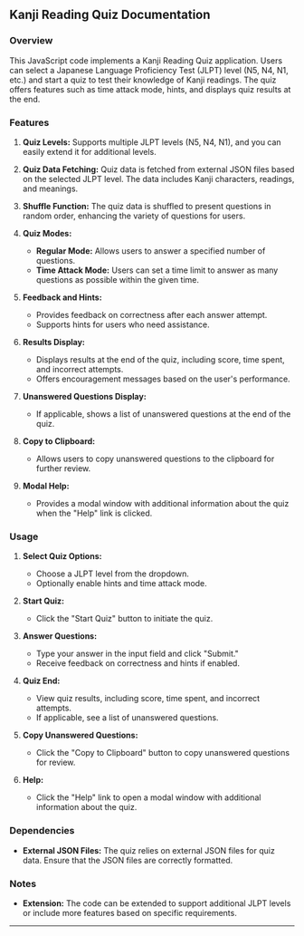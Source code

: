## Kanji Reading Quiz Documentation

### Overview

This JavaScript code implements a Kanji Reading Quiz application. Users can select a Japanese Language Proficiency Test (JLPT) level (N5, N4, N1, etc.) and start a quiz to test their knowledge of Kanji readings. The quiz offers features such as time attack mode, hints, and displays quiz results at the end.

### Features

1. **Quiz Levels:** Supports multiple JLPT levels (N5, N4, N1), and you can easily extend it for additional levels.

2. **Quiz Data Fetching:** Quiz data is fetched from external JSON files based on the selected JLPT level. The data includes Kanji characters, readings, and meanings.

3. **Shuffle Function:** The quiz data is shuffled to present questions in random order, enhancing the variety of questions for users.

4. **Quiz Modes:**
    - **Regular Mode:** Allows users to answer a specified number of questions.
    - **Time Attack Mode:** Users can set a time limit to answer as many questions as possible within the given time.

5. **Feedback and Hints:**
    - Provides feedback on correctness after each answer attempt.
    - Supports hints for users who need assistance.

6. **Results Display:**
    - Displays results at the end of the quiz, including score, time spent, and incorrect attempts.
    - Offers encouragement messages based on the user's performance.

7. **Unanswered Questions Display:**
    - If applicable, shows a list of unanswered questions at the end of the quiz.

8. **Copy to Clipboard:**
    - Allows users to copy unanswered questions to the clipboard for further review.

9. **Modal Help:**
    - Provides a modal window with additional information about the quiz when the "Help" link is clicked.

### Usage

1. **Select Quiz Options:**
    - Choose a JLPT level from the dropdown.
    - Optionally enable hints and time attack mode.

2. **Start Quiz:**
    - Click the "Start Quiz" button to initiate the quiz.

3. **Answer Questions:**
    - Type your answer in the input field and click "Submit."
    - Receive feedback on correctness and hints if enabled.

4. **Quiz End:**
    - View quiz results, including score, time spent, and incorrect attempts.
    - If applicable, see a list of unanswered questions.

5. **Copy Unanswered Questions:**
    - Click the "Copy to Clipboard" button to copy unanswered questions for review.

6. **Help:**
    - Click the "Help" link to open a modal window with additional information about the quiz.

### Dependencies

- **External JSON Files:** The quiz relies on external JSON files for quiz data. Ensure that the JSON files are correctly formatted.

### Notes

- **Extension:** The code can be extended to support additional JLPT levels or include more features based on specific requirements.

---

